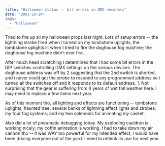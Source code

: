 ```yaml
---
title: "Halloween status -- bit errors in DMX decoders"
date: "2003-10-24"
tags: 
  - "halloween"
---
```


Tried to fire up all my halloween props last night. Lots of setup errors -- the lightning strobe fired when i turned on my tombstone uplights; the tombstone uplights lit when I tried to fire the doghouse fog machine; the doghouse fog machine didn't ever fire.  
  
After much head scratching I determined that I had some bit errors in the DIP switches controlling DMX settings on the various devices. The doghouse address was off by 2 suggesting that the 2nd switch is shorted, and i never could get the strobe to respond to any programmed address so i turned all the switches off and it responds to its default address, 1. Not surprising that the gear is suffering from 4 years of wet fall weather here. I may need to replace a few items next year.  
  
As of this moment tho, all lighting and effects are functioning -- tombstone uplights; haunted tree; several banks of lightning effect lights and strobes; my four fog systems; and my two solenoids for animating my casket.  
  
Also did a lot of pneumatic debugging today. My exploding cauldron is working nicely; my coffin animation is working. I had to take down my air cannon tho -- it was WAY too powerful for my intended effect, I would have been driving everyone out of the yard. I need to rethink its use for next year.
